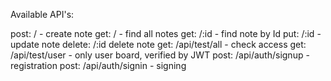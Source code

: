 Available API's:

post: / - create note
get: / - find all notes
get: /:id - find note by Id
put: /:id - update note
delete: /:id delete note
get: /api/test/all - check access
get: /api/test/user - only user board, verified by JWT
post: /api/auth/signup - registration
post: /api/auth/signin - signing

